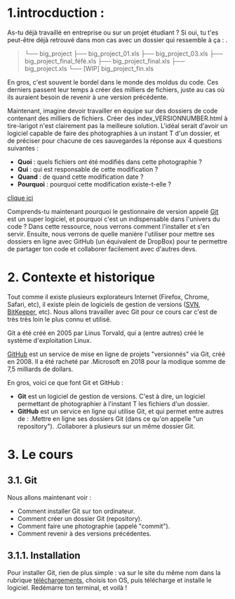 # 1.introcduction :
As-tu déjà travaillé en entreprise ou sur un projet étudiant ? Si oui, tu t'es peut-être déjà retrouvé dans mon cas avec un dossier qui ressemble à ça :
.
 > └── big_project
    ├── big_project_01.xls
     ├── big_project_03.xls
      ├── big_project_final_féfé.xls
       ├── big_project_final.xls
        ├── big_project.xls
         └── [WIP] big_project_fin.xls

En gros, c'est souvent le bordel dans le monde des moldus du code. Ces derniers passent leur temps à créer des milliers de fichiers, juste au cas où ils auraient besoin de revenir à une version précédente.

Maintenant, imagine devoir travailler en équipe sur des dossiers de code contenant des milliers de fichiers. Créer des index_VERSIONNUMBER.html à tire-larigot n'est clairement pas la meilleure solution. L'idéal serait d'avoir un logiciel capable de faire des photographies à un instant T d'un dossier, et de préciser pour chacune de ces sauvegardes la réponse aux 4 questions suivantes :

- **Quoi** : quels fichiers ont été modifiés dans cette photographie ?
- **Qui** : qui est responsable de cette modification ?
- **Quand** : de quand cette modification date ?
- **Pourquoi** : pourquoi cette modification existe-t-elle ?

[clique ici](https://www.git-tower.com/learn/git/ebook/en/desktop-gui/basics/what-is-version-control)

Comprends-tu maintenant pourquoi le gestionnaire de version appelé [Git](https://git-scm.com) est un super logiciel, et pourquoi c'est un indispensable dans l'univers du code ? Dans cette ressource, nous verrons comment l'installer et s'en servir. Ensuite, nous verrons de quelle manière l'utiliser pour mettre ses dossiers en ligne avec GitHub (un équivalent de DropBox) pour te permettre de partager ton code et collaborer facilement avec d'autres devs.

# **2. Contexte et historique**
Tout comme il existe plusieurs explorateurs Internet (Firefox, Chrome, Safari, etc), il existe plein de logiciels de gestion de versions ([SVN](https://subversion.apache.org), [BitKeeper](https://www.bitkeeper.org), etc). Nous allons travailler avec Git pour ce cours car c'est de très très loin le plus connu et utilisé.

Git a été créé en 2005 par Linus Torvald, qui a (entre autres) créé le système d'exploitation Linux.

[GitHub](https://github.com) est un service de mise en ligne de projets "versionnés" via Git, créé en 2008. Il a été racheté par     .Microsoft en 2018 pour la modique somme de 7,5 milliards de dollars.

En gros, voici ce que font Git et GitHub :

- **Git** est un logiciel de gestion de versions. C'est à dire, un logiciel permettant de photographier à l'instant T les fichiers d'un dossier.
- **GitHub** est un service en ligne qui utilise Git, et qui permet entre autres de :
    .Mettre en ligne ses dossiers Git (dans ce qu'on appelle "un repository").
    .Collaborer à plusieurs sur un même dossier Git.
# **3. Le cours**
## **3.1. Git**
Nous allons maintenant voir :

- Comment installer Git sur ton ordinateur.
- Comment créer un dossier Git (repository).
- Comment faire une photographie (appelé "commit").
- Comment revenir à des versions précédentes.

## **3.1.1. Installation**
Pour installer Git, rien de plus simple : va sur le site du même nom dans la rubrique [téléchargements](https://git-scm.com/downloads), choisis ton OS, puis télécharge et installe le logiciel. Redémarre ton terminal, et voilà !


